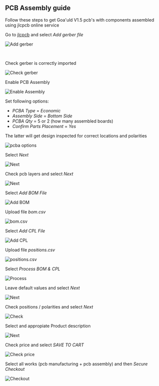 ## PCB Assembly guide

Follow these steps to get Goa'uld V1.5 pcb's with components assembled using jlcpcb online service

Go to [jlcpcb](https://jlcpcb.com) and select *Add gerber file*

![Add gerber](/pics/01_add_gerber_file.png)

<br/>

Check gerber is correctly imported

![Check gerber](/pics/02_check_data.png)

Enable PCB Assembly

![Enable Assembly](/pics/03_enable_pcb_assembly.png)

Set following options:
+ *PCBA Type* = *Economic*
+ *Assembly Side* = *Bottom Side*
+ *PCBA Qty* = 5 or 2 (how many assembled boards) 
+ *Confirm Parts Placement* = *Yes*

The latter will get design inspected for correct locations and polarities

![pcba options](/pics/04_pcba_options.png)

Select *Next*

![Next](/pics/05_next.png)

Check pcb layers and select *Next*

![Next](/pics/06_check_next.png)

Select *Add BOM File*

![Add BOM](/pics/07_add_bom.png)

Upload file *bom.csv*

![bom.csv](/pics/08_bom_csv.png)

Select *Add CPL File*

![Add CPL](/pics/09_add_cpl.png)

Upload file *positions.csv*

![positions.csv](/pics/10_positions_csv.png)

Select *Process BOM & CPL*

![Process](/pics/11_process_bom_cpl.png)

Leave default values and select *Next*

![Next](/pics/12_bom_data.png)

Check positions / polarities and select *Next*

![Check](/pics/13_check_position_polarity.png)

Select and appropiate Product description

![Next](/pics/14_product_description.png)

Check price and select *SAVE TO CART*

![Check price](/pics/15_check_price.png)

Select all works (pcb manufacturing + pcb assembly) and then *Secure Checkout*

![Checkout](/pics/16_checkout.png)

